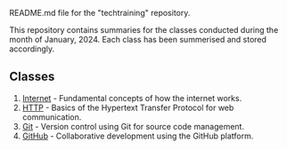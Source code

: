 README.md file for the "techtraining" repository.

This repository contains summaries for the classes conducted during the month of January, 2024. Each class has been summerised and stored accordingly.

## Classes
1. [Internet](internet.txt) - Fundamental concepts of how the internet works.
2. [HTTP](http.txt) - Basics of the Hypertext Transfer Protocol for web communication.
3. [Git](git.txt) - Version control using Git for source code management.
4. [GitHub](github.txt) - Collaborative development using the GitHub platform.
